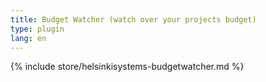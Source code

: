 ```yaml
---
title: Budget Watcher (watch over your projects budget)
type: plugin
lang: en
---
```


{% include store/helsinkisystems-budgetwatcher.md %}
